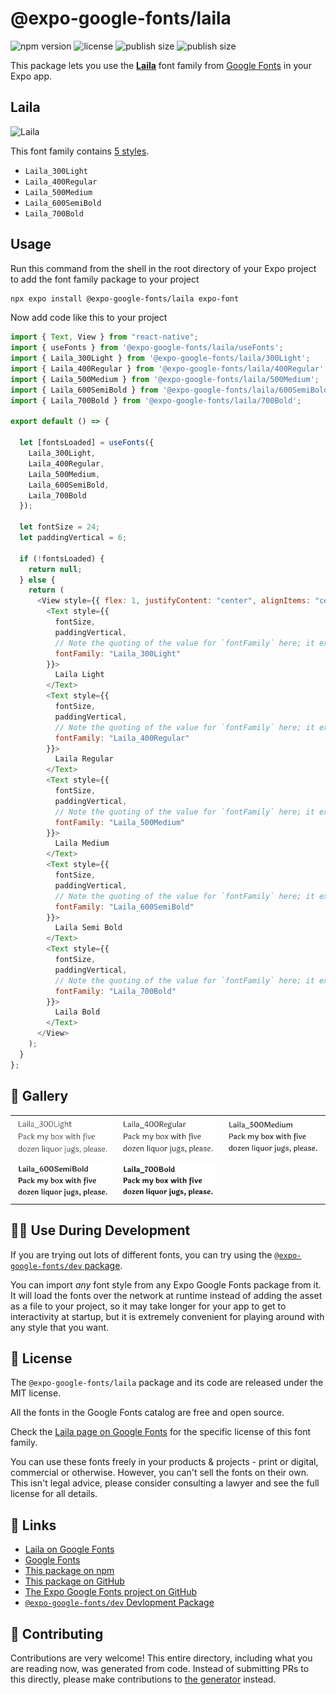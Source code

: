 # @expo-google-fonts/laila

![npm version](https://flat.badgen.net/npm/v/@expo-google-fonts/laila)
![license](https://flat.badgen.net/github/license/expo/google-fonts)
![publish size](https://flat.badgen.net/packagephobia/install/@expo-google-fonts/laila)
![publish size](https://flat.badgen.net/packagephobia/publish/@expo-google-fonts/laila)

This package lets you use the [**Laila**](https://fonts.google.com/specimen/Laila) font family from [Google Fonts](https://fonts.google.com/) in your Expo app.

## Laila

![Laila](./font-family.png)

This font family contains [5 styles](#-gallery).

- `Laila_300Light`
- `Laila_400Regular`
- `Laila_500Medium`
- `Laila_600SemiBold`
- `Laila_700Bold`

## Usage

Run this command from the shell in the root directory of your Expo project to add the font family package to your project

```sh
npx expo install @expo-google-fonts/laila expo-font
```

Now add code like this to your project

```js
import { Text, View } from "react-native";
import { useFonts } from '@expo-google-fonts/laila/useFonts';
import { Laila_300Light } from '@expo-google-fonts/laila/300Light';
import { Laila_400Regular } from '@expo-google-fonts/laila/400Regular';
import { Laila_500Medium } from '@expo-google-fonts/laila/500Medium';
import { Laila_600SemiBold } from '@expo-google-fonts/laila/600SemiBold';
import { Laila_700Bold } from '@expo-google-fonts/laila/700Bold';

export default () => {

  let [fontsLoaded] = useFonts({
    Laila_300Light, 
    Laila_400Regular, 
    Laila_500Medium, 
    Laila_600SemiBold, 
    Laila_700Bold
  });

  let fontSize = 24;
  let paddingVertical = 6;

  if (!fontsLoaded) {
    return null;
  } else {
    return (
      <View style={{ flex: 1, justifyContent: "center", alignItems: "center" }}>
        <Text style={{
          fontSize,
          paddingVertical,
          // Note the quoting of the value for `fontFamily` here; it expects a string!
          fontFamily: "Laila_300Light"
        }}>
          Laila Light
        </Text>
        <Text style={{
          fontSize,
          paddingVertical,
          // Note the quoting of the value for `fontFamily` here; it expects a string!
          fontFamily: "Laila_400Regular"
        }}>
          Laila Regular
        </Text>
        <Text style={{
          fontSize,
          paddingVertical,
          // Note the quoting of the value for `fontFamily` here; it expects a string!
          fontFamily: "Laila_500Medium"
        }}>
          Laila Medium
        </Text>
        <Text style={{
          fontSize,
          paddingVertical,
          // Note the quoting of the value for `fontFamily` here; it expects a string!
          fontFamily: "Laila_600SemiBold"
        }}>
          Laila Semi Bold
        </Text>
        <Text style={{
          fontSize,
          paddingVertical,
          // Note the quoting of the value for `fontFamily` here; it expects a string!
          fontFamily: "Laila_700Bold"
        }}>
          Laila Bold
        </Text>
      </View>
    );
  }
};
```

## 🔡 Gallery


||||
|-|-|-|
|![Laila_300Light](./300Light/Laila_300Light.ttf.png)|![Laila_400Regular](./400Regular/Laila_400Regular.ttf.png)|![Laila_500Medium](./500Medium/Laila_500Medium.ttf.png)||
|![Laila_600SemiBold](./600SemiBold/Laila_600SemiBold.ttf.png)|![Laila_700Bold](./700Bold/Laila_700Bold.ttf.png)|||


## 👩‍💻 Use During Development

If you are trying out lots of different fonts, you can try using the [`@expo-google-fonts/dev` package](https://github.com/expo/google-fonts/tree/master/font-packages/dev#readme).

You can import _any_ font style from any Expo Google Fonts package from it. It will load the fonts over the network at runtime instead of adding the asset as a file to your project, so it may take longer for your app to get to interactivity at startup, but it is extremely convenient for playing around with any style that you want.


## 📖 License

The `@expo-google-fonts/laila` package and its code are released under the MIT license.

All the fonts in the Google Fonts catalog are free and open source.

Check the [Laila page on Google Fonts](https://fonts.google.com/specimen/Laila) for the specific license of this font family.

You can use these fonts freely in your products & projects - print or digital, commercial or otherwise. However, you can't sell the fonts on their own. This isn't legal advice, please consider consulting a lawyer and see the full license for all details.

## 🔗 Links

- [Laila on Google Fonts](https://fonts.google.com/specimen/Laila)
- [Google Fonts](https://fonts.google.com/)
- [This package on npm](https://www.npmjs.com/package/@expo-google-fonts/laila)
- [This package on GitHub](https://github.com/expo/google-fonts/tree/master/font-packages/laila)
- [The Expo Google Fonts project on GitHub](https://github.com/expo/google-fonts)
- [`@expo-google-fonts/dev` Devlopment Package](https://github.com/expo/google-fonts/tree/master/font-packages/dev)

## 🤝 Contributing

Contributions are very welcome! This entire directory, including what you are reading now, was generated from code. Instead of submitting PRs to this directly, please make contributions to [the generator](https://github.com/expo/google-fonts/tree/master/packages/generator) instead.
